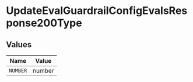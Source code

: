 # UpdateEvalGuardrailConfigEvalsResponse200Type


## Values

| Name     | Value    |
| -------- | -------- |
| `NUMBER` | number   |